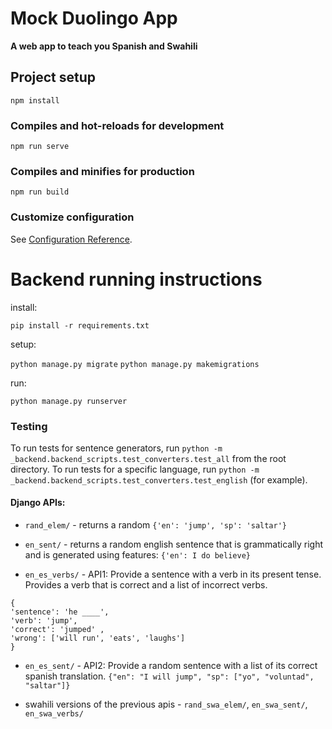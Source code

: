 # Mock Duolingo App

**A web app to teach you Spanish and Swahili**

## Project setup
```
npm install
```

### Compiles and hot-reloads for development
```
npm run serve
```

### Compiles and minifies for production
```
npm run build
```

### Customize configuration
See [Configuration Reference](https://cli.vuejs.org/config/).

# Backend running instructions

install: 

`pip install -r requirements.txt`

setup: 

`python manage.py migrate`
`python manage.py makemigrations`


run: 

`python manage.py runserver`

### Testing
To run tests for sentence generators, run `python -m  _backend.backend_scripts.test_converters.test_all` from the root directory. To run tests for a specific language, run `python -m _backend.backend_scripts.test_converters.test_english` (for example).

#### Django APIs:

- `rand_elem/` - returns a random `{'en': 'jump', 'sp': 'saltar'}`

- `en_sent/` - returns a random english sentence that is grammatically right and is generated using features: `{'en': I do believe}`

- `en_es_verbs/` - API1: Provide a sentence with a verb in its present tense. Provides a verb that is correct and a list of incorrect verbs. 
```
{
'sentence': 'he ____',
'verb': 'jump',
'correct': 'jumped' ,
'wrong': ['will run', 'eats', 'laughs']
}
```

- `en_es_sent/` - API2: Provide a random sentence with a list of its correct spanish translation. `{"en": "I will jump", "sp": ["yo", "voluntad", "saltar"]}`

- swahili versions of the previous apis - `rand_swa_elem/`, `en_swa_sent/`, `en_swa_verbs/`